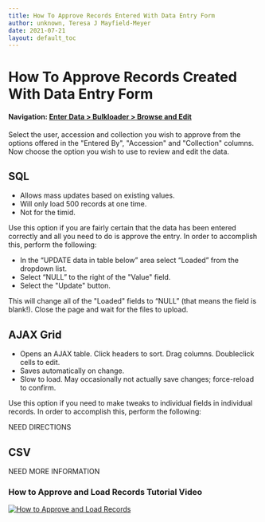 ```yaml
---
title: How To Approve Records Entered With Data Entry Form
author: unknown, Teresa J Mayfield-Meyer
date: 2021-07-21
layout: default_toc
---
```


# How To Approve Records Created With Data Entry Form

#### Navigation: <a href="https://arctos.database.museum/Bulkloader/browseBulk.cfm" class="external">Enter Data > Bulkloader > Browse and Edit</a>

 Select the user, accession and collection you wish to approve from the options offered in the "Entered By", "Accession" and "Collection" columns. Now choose the option you wish to use to review and edit the data.

## SQL

* Allows mass updates based on existing values.
* Will only load 500 records at one time.
* Not for the timid.

Use this option if you are fairly certain that the data has been entered correctly and all you need to do is approve the entry.  In order to accomplish this, perform the following:

* In the “UPDATE data in table below” area select “Loaded” from the dropdown list.
* Select “NULL” to the right of the "Value" field.
* Select the "Update" button.

This will change all of the "Loaded" fields to “NULL” (that means the field is blank!).
Close the page and wait for the files to upload.

## AJAX Grid

* Opens an AJAX table. Click headers to sort. Drag columns. Doubleclick cells to edit.
* Saves automatically on change.
* Slow to load. May occasionally not actually save changes; force-reload to confirm.  

Use this option if you need to make tweaks to individual fields in individual records.  In order to accomplish this, perform the following:

NEED DIRECTIONS

## CSV

NEED MORE INFORMATION

### How to Approve and Load Records Tutorial Video ###
[![How to Approve and Load Records](https://raw.githubusercontent.com/ArctosDB/documentation-wiki/gh-pages/tutorial_images/How_to_Load_Entered_Arctos_Records_thumb.jpg)](https://youtu.be/QHS_eA3d030)
